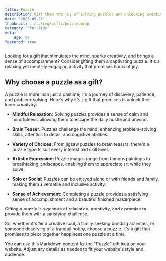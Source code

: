 ```yaml
---
title: Puzzle
description: Gift them the joy of solving puzzles and unlocking creativity.
date: '2023-09-17'
thumbnail: ../../img/gifts/puzzle.webp
category: "for-kids"
meta:
    age: 8+
featured: true
---
```

Looking for a gift that stimulates the mind, sparks creativity, and brings a sense of accomplishment? Consider gifting them a captivating puzzle. It's a relaxing yet mentally engaging activity that promises hours of joy.

## Why choose a puzzle as a gift?

A puzzle is more than just a pastime; it's a journey of discovery, patience, and problem-solving. Here's why it's a gift that promises to unlock their inner creativity:

- **Mindful Relaxation:** Solving puzzles provides a sense of calm and mindfulness, allowing them to escape the daily hustle and unwind.

- **Brain Teaser:** Puzzles challenge the mind, enhancing problem-solving skills, attention to detail, and cognitive abilities.

- **Variety of Choices:** From jigsaw puzzles to brain teasers, there's a puzzle type to suit every interest and skill level.

- **Artistic Expression:** Puzzle images range from famous paintings to breathtaking landscapes, enabling them to appreciate art while they solve.

- **Solo or Social:** Puzzles can be enjoyed alone or with friends and family, making them a versatile and inclusive activity.

- **Sense of Achievement:** Completing a puzzle provides a satisfying sense of accomplishment and a beautiful finished masterpiece.

Gifting a puzzle is a gesture of relaxation, creativity, and a promise to provide them with a satisfying challenge.

So, whether it's for a creative soul, a family seeking bonding activities, or someone deserving of a tranquil hobby, choose a puzzle. It's a gift that promises to piece together happiness one puzzle at a time.

You can use this Markdown content for the "Puzzle" gift idea on your website. Adjust any details as needed to fit your website's style and audience.
